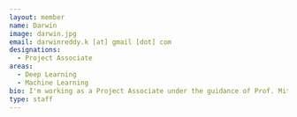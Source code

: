 ```yaml
---
layout: member
name: Darwin
image: darwin.jpg
email: darwinreddy.k [at] gmail [dot] com
designations: 
  - Project Associate
areas:
  - Deep Learning
  - Machine Learning
bio: I'm working as a Project Associate under the guidance of Prof. Mitesh M Kapra.  Prior to that, I graduated from IIT Madras in 2017 with bachelors in Computer Science and Engineering and then worked as a software developer in Amazon for 18 months. I'm interested in Deep learning area and I'm currently working on learning network/graph representations.
type: staff
---
```

